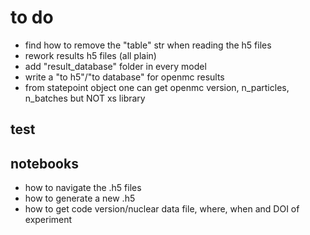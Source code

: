 # to do
- find how to remove the "table" str when reading the h5 files
- rework results h5 files (all plain)
- add "result_database" folder in every model
- write a "to h5"/"to database" for openmc results
- from statepoint object one can get openmc version, n_particles, n_batches but NOT xs library

## test

## notebooks

- how to navigate the .h5 files
- how to generate a new .h5 
- how to get code version/nuclear data file, where, when and DOI of experiment